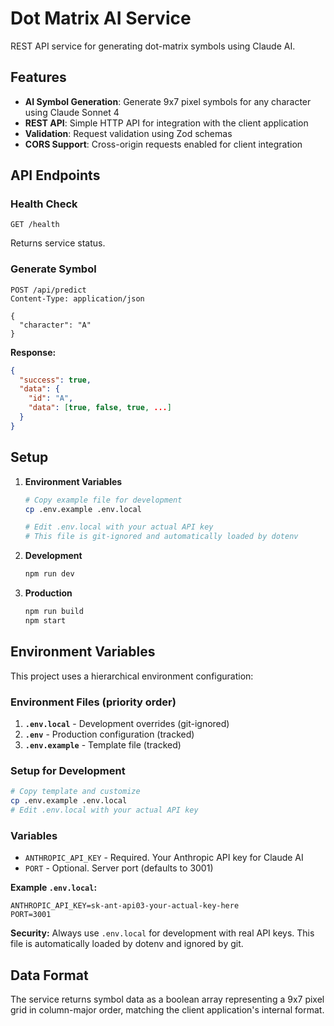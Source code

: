 # Dot Matrix AI Service

REST API service for generating dot-matrix symbols using Claude AI.

## Features

- **AI Symbol Generation**: Generate 9x7 pixel symbols for any character using Claude Sonnet 4
- **REST API**: Simple HTTP API for integration with the client application
- **Validation**: Request validation using Zod schemas
- **CORS Support**: Cross-origin requests enabled for client integration

## API Endpoints

### Health Check
```
GET /health
```

Returns service status.

### Generate Symbol
```
POST /api/predict
Content-Type: application/json

{
  "character": "A"
}
```

**Response:**
```json
{
  "success": true,
  "data": {
    "id": "A",
    "data": [true, false, true, ...]
  }
}
```

## Setup

1. **Environment Variables**
   ```bash
   # Copy example file for development
   cp .env.example .env.local
   
   # Edit .env.local with your actual API key
   # This file is git-ignored and automatically loaded by dotenv
   ```

2. **Development**
   ```bash
   npm run dev
   ```

3. **Production**
   ```bash
   npm run build
   npm start
   ```

## Environment Variables

This project uses a hierarchical environment configuration:

### Environment Files (priority order)
1. **`.env.local`** - Development overrides (git-ignored)
2. **`.env`** - Production configuration (tracked)
3. **`.env.example`** - Template file (tracked)

### Setup for Development
```bash
# Copy template and customize
cp .env.example .env.local
# Edit .env.local with your actual API key
```

### Variables
- `ANTHROPIC_API_KEY` - Required. Your Anthropic API key for Claude AI
- `PORT` - Optional. Server port (defaults to 3001)

**Example `.env.local`:**
```env
ANTHROPIC_API_KEY=sk-ant-api03-your-actual-key-here
PORT=3001
```

**Security:** Always use `.env.local` for development with real API keys. This file is automatically loaded by dotenv and ignored by git.

## Data Format

The service returns symbol data as a boolean array representing a 9x7 pixel grid in column-major order, matching the client application's internal format.